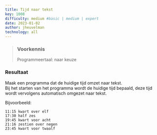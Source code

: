 ```yaml
---
title: Tijd naar tekst
key: 1008
difficulty: medium #basic | medium | expert
date: 2023-01-02
author: jheuvelman
technology: all
---
```






> ### Voorkennis
> Programmeertaal: naar keuze

### Resultaat
Maak een programma dat de huidige tijd omzet naar tekst.  
Bij het starten van het programma wordt de huidige tijd bepaald, deze tijd wordt vervolgens automatisch omgezet naar tekst. 

Bijvoorbeeld:
```shell
11:15 kwart over elf
17:30 half zes
19:45 kwart voor acht
21:16 zestien over negen
23:45 kwart voor twaalf
```
